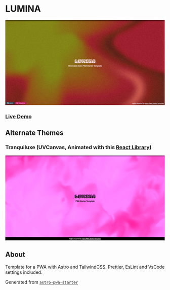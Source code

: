 # LUMINA

![alt text](./lib/snaps/preview.png)

### [Live Demo](https://lumina-sigma.vercel.app/)

## Alternate Themes

### Tranquiluxe (UVCanvas, Animated with this [React Library](https://uvcanvas.com/docs/components/tranquiluxe))

![alt text](./lib/snaps/tranquiluxe.png)

## About

Template for a PWA with Astro and TailwindCSS. Prettier, EsLint and VsCode settings included.

Generated from [`astro-pwa-starter`](https://github.com/shaunchander/astro-pwa-starter)
